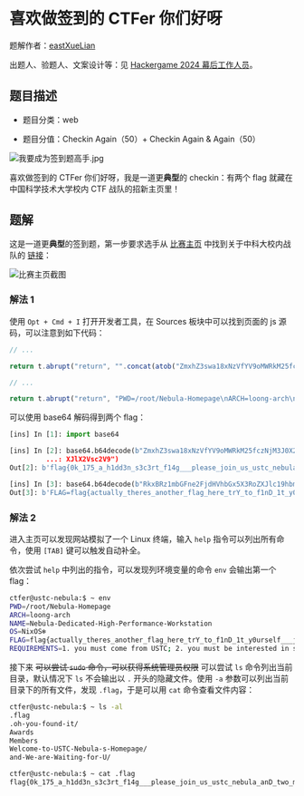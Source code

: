 # 喜欢做签到的 CTFer 你们好呀

题解作者：[eastXueLian](https://github.com/AvavaAYA)

出题人、验题人、文案设计等：见 [Hackergame 2024 幕后工作人员](../../credits.pdf)。

## 题目描述

- 题目分类：web

- 题目分值：Checkin Again（50）+ Checkin Again & Again（50）

![我要成为签到题高手.jpg](files/checkin.jpg)

喜欢做签到的 CTFer 你们好呀，我是一道更**典型**的 checkin：有两个 flag 就藏在中国科学技术大学校内 CTF 战队的招新主页里！

## 题解

这是一道更**典型**的签到题，第一步要求选手从 [比赛主页](https://hack.lug.ustc.edu.cn/) 中找到关于中科大校内战队的 [链接](https://www.nebuu.la/)：

![比赛主页截图](assets/homepage.png)

### 解法 1

使用 `Opt + Cmd + I` 打开开发者工具，在 Sources 板块中可以找到页面的 js 源码，可以注意到如下代码：

```javascript
// ...

return t.abrupt("return", "".concat(atob("ZmxhZ3swa18xNzVfYV9oMWRkM25fczNjM3J0X2YxNGdfX19wbGVhc2Vfam9pbl91c191c3RjX25lYnVsYV9hbkRfdHdvX21hSm9yX3JlcXVpcmVtZW50c19hUmVfc2hvd25fc29tZXdoZXJlX2Vsc2V9")));

// ...

return t.abrupt("return", "PWD=/root/Nebula-Homepage\nARCH=loong-arch\nNAME=Nebula-Dedicated-High-Performance-Workstation\nOS=NixOS\u2744\ufe0f\n".concat(atob("RkxBRz1mbGFne2FjdHVhbGx5X3RoZXJlc19hbm90aGVyX2ZsYWdfaGVyZV90cllfdG9fZjFuRF8xdF95MHVyc2VsZl9fX2pvaW5fdXNfdXN0Y19uZWJ1bGF9"), "\nREQUIREMENTS=1. you must come from USTC; 2. you must be interested in security!\n"));
```

可以使用 base64 解码得到两个 flag：

```python
[ins] In [1]: import base64

[ins] In [2]: base64.b64decode(b"ZmxhZ3swa18xNzVfYV9oMWRkM25fczNjM3J0X2YxNGdfX19wbGVhc2Vfam9pbl91c191c3RjX25lYnVsYV9hbkRfdHdvX21hSm9yX3JlcXVpcmVtZW50c19hUmVfc2hvd25fc29tZXdoZ
         ...: XJlX2Vsc2V9")
Out[2]: b'flag{0k_175_a_h1dd3n_s3c3rt_f14g___please_join_us_ustc_nebula_anD_two_maJor_requirements_aRe_shown_somewhere_else}'

[ins] In [3]: base64.b64decode(b"RkxBRz1mbGFne2FjdHVhbGx5X3RoZXJlc19hbm90aGVyX2ZsYWdfaGVyZV90cllfdG9fZjFuRF8xdF95MHVyc2VsZl9fX2pvaW5fdXNfdXN0Y19uZWJ1bGF9")
Out[3]: b'FLAG=flag{actually_theres_another_flag_here_trY_to_f1nD_1t_y0urself___join_us_ustc_nebula}'
```

### 解法 2

进入主页可以发现网站模拟了一个 Linux 终端，输入 `help` 指令可以列出所有命令，使用 `[TAB]` 键可以触发自动补全。

依次尝试 `help` 中列出的指令，可以发现列环境变量的命令 `env` 会输出第一个 flag：

```bash
ctfer@ustc-nebula:$ ~ env
PWD=/root/Nebula-Homepage
ARCH=loong-arch
NAME=Nebula-Dedicated-High-Performance-Workstation
OS=NixOS❄️
FLAG=flag{actually_theres_another_flag_here_trY_to_f1nD_1t_y0urself___join_us_ustc_nebula}
REQUIREMENTS=1. you must come from USTC; 2. you must be interested in security!
```

接下来 ~~可以尝试 `sudo` 命令，可以获得系统管理员权限~~ 可以尝试 `ls` 命令列出当前目录，默认情况下 `ls` 不会输出以 `.` 开头的隐藏文件。使用 `-a` 参数可以列出当前目录下的所有文件，发现 `.flag`，于是可以用 `cat` 命令查看文件内容：

```bash
ctfer@ustc-nebula:$ ~ ls -al
.flag
.oh-you-found-it/
Awards
Members
Welcome-to-USTC-Nebula-s-Homepage/
and-We-are-Waiting-for-U/

ctfer@ustc-nebula:$ ~ cat .flag
flag{0k_175_a_h1dd3n_s3c3rt_f14g___please_join_us_ustc_nebula_anD_two_maJor_requirements_aRe_shown_somewhere_else}
```
